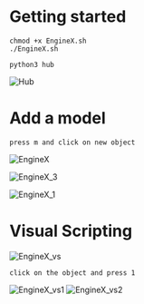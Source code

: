 # Getting started
```
chmod +x EngineX.sh
./EngineX.sh
```
```
python3 hub
```
![Hub](https://user-images.githubusercontent.com/86805843/167671607-1f2969ae-b0c8-46fc-9cec-dd35509c84ef.png)


# Add a model

```
press m and click on new object
```

![EngineX](https://user-images.githubusercontent.com/86805843/167671654-bf48c1e8-d42e-49d6-86ce-d312320c86f1.png)

![EngineX_3](https://user-images.githubusercontent.com/86805843/167672850-3d270cf6-b186-4b2b-8f06-0d4b16163d33.png)

![EngineX_1](https://user-images.githubusercontent.com/86805843/167671684-8874af64-5540-4b41-9587-262f9376892c.png)







# Visual Scripting

![EngineX_vs](https://user-images.githubusercontent.com/86805843/168089482-b7997aeb-c324-4d96-a955-c9541f285bd2.png)
```
click on the object and press 1
```
![EngineX_vs1](https://user-images.githubusercontent.com/86805843/168089548-b109d168-b7cc-4293-93b7-90645fafbb8f.png)
![EngineX_vs2](https://user-images.githubusercontent.com/86805843/168089575-2364c41d-f43a-4397-8c3f-6240cc93546e.png)
